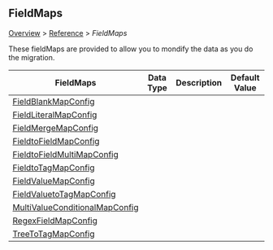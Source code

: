 ## FieldMaps

[Overview](.././index.md) > [Reference](../index.md) > *FieldMaps*

These fieldMaps are provided to allow you to mondify the data as you do the migration.

| FieldMaps | Data Type    | Description                              | Default Value                            |
|------------------------|---------|------------------------------------------|------------------------------------------|
| [FieldBlankMapConfig](./FieldBlankMapConfig.md) |  |  |  |
| [FieldLiteralMapConfig](./FieldLiteralMapConfig.md) |  |  |  |
| [FieldMergeMapConfig](./FieldMergeMapConfig.md) |  |  |  |
| [FieldtoFieldMapConfig](./FieldtoFieldMapConfig.md) |  |  |  |
| [FieldtoFieldMultiMapConfig](./FieldtoFieldMultiMapConfig.md) |  |  |  |
| [FieldtoTagMapConfig](./FieldtoTagMapConfig.md) |  |  |  |
| [FieldValueMapConfig](./FieldValueMapConfig.md) |  |  |  |
| [FieldValuetoTagMapConfig](./FieldValuetoTagMapConfig.md) |  |  |  |
| [MultiValueConditionalMapConfig](./MultiValueConditionalMapConfig.md) |  |  |  |
| [RegexFieldMapConfig](./RegexFieldMapConfig.md) |  |  |  |
| [TreeToTagMapConfig](./TreeToTagMapConfig.md) |  |  |  |



